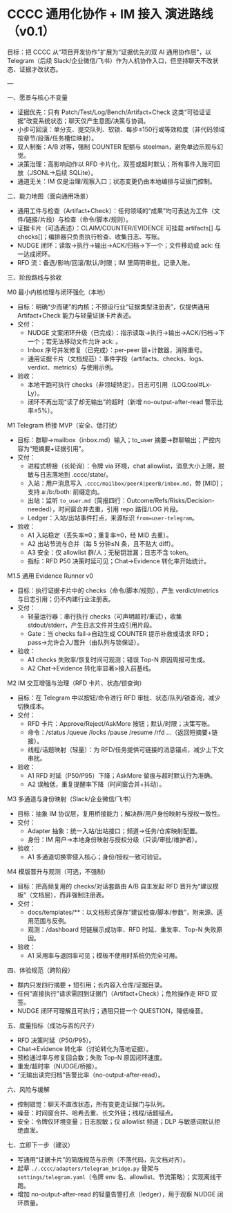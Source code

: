 # CCCC 通用化协作 + IM 接入 演进路线（v0.1）

目标：把 CCCC 从“项目开发协作”扩展为“证据优先的双 AI 通用协作层”，以 Telegram（后续 Slack/企业微信/飞书）作为人机协作入口，但坚持聊天不改状态、证据才改状态。

—

一、愿景与核心不变量
- 证据优先：只有 Patch/Test/Log/Bench/Artifact+Check 这类“可验证证据”改变系统状态；聊天仅产生意图/决策与协调。
- 小步可回滚：单分支、提交队列、软锁、每步≤150行或等效粒度（非代码领域按章节/段落/任务槽位映射）。
- 双人制衡：A/B 对等，强制 COUNTER 配额与 steelman，避免单边乐观与幻觉。
- 决策治理：高影响动作以 RFD 卡片化，双签或超时默认；所有事件入账可回放（JSONL→后续 SQLite）。
- 通道无关：IM 仅是治理/观察入口；状态变更仍由本地编排与证据门控制。

二、能力地图（面向通用场景）
- 通用工件与检查（Artifact+Check）：任何领域的“成果”均可表达为工件（文件/链接/片段）与检查（命令/脚本/规则）。
- 证据卡片（可选表述）：CLAIM/COUNTER/EVIDENCE 可挂载 artifacts[] 与 checks[]；编排器只负责执行检查、收集日志、写账。
- NUDGE 闭环：读取→执行→输出→ACK/归档→下一个；文件移动或 ack: <seq> 任一达成闭环。
- RFD 流：备选/影响/回滚/默认/时限；IM 里简明审批，记录入账。

三、阶段路线与验收

M0 最小内核梳理与闭环强化（本地）
- 目标：明确“少而硬”的内核；不预设行业“证据类型注册表”，仅提供通用 Artifact+Check 能力与轻量证据卡片表述。
- 交付：
  - NUDGE 文案闭环升级（已完成）：指示读取→执行→输出→ACK/归档→下一个；若无法移动文件允许 ack: <seq>。
  - Inbox 序号并发修复（已完成）：per-peer 锁+计数器，消除重号。
  - 通用证据卡片（文档规范）：事件字段（artifacts、checks、logs、verdict、metrics）与使用示例。
- 验收：
  - 本地干跑可执行 checks（非领域特定），日志可引用（LOG:tool#Lx-Ly）。
  - 闭环不再出现“读了却无输出”的超时（新增 no-output-after-read 警示比率≤5%）。

M1 Telegram 桥接 MVP（安全、低打扰）
- 目标：群聊→mailbox（inbox.md）输入；to_user 摘要→群聊输出；严控内容为“短摘要+证据引用”。
- 交付：
  - 进程式桥接（长轮询）：令牌 via 环境，chat allowlist，消息大小上限，脱敏与日志落地到 .cccc/state/。
  - 入站：用户消息写入 `.cccc/mailbox/peerA|peerB/inbox.md`，带 [MID]；支持 a:/b:/both: 前缀定向。
  - 出站：监听 `to_user.md`（简报四行：Outcome/Refs/Risks/Decision-needed），时间窗合并去重，引用 repo 路径/LOG 片段。
  - Ledger：入站/出站事件打点，来源标识 `from=user-telegram`。
- 验收：
  - A1 入站稳定（丢失率≈0；重复率≈0，经 MID 去重）。
  - A2 出站节流与合并（每 5 分钟≤N 条，且不贴大 diff）。
  - A3 安全：仅 allowlist 群/人；无秘钥泄漏；日志不含 token。
  - 指标：RFD P50 决策时延可见；Chat→Evidence 转化率开始统计。

M1.5 通用 Evidence Runner v0
- 目标：执行证据卡片中的 checks（命令/脚本/规则），产生 verdict/metrics 与日志引用；仍不内建行业注册表。
- 交付：
  - 轻量运行器：串行执行 checks（可声明超时/重试），收集 stdout/stderr，产生日志文件并生成引用片段。
  - Gate：当 checks fail→自动生成 COUNTER 提示补救或请求 RFD；pass→允许合入/晋升（由队列与锁保证）。
- 验收：
  - A1 checks 失败率/恢复时间可观测；错误 Top-N 原因周报可生成。
  - A2 Chat→Evidence 转化率显著>接入前基线。

M2 IM 交互增强与治理（RFD 卡片、状态/锁查询）
- 目标：在 Telegram 中以按钮/命令进行 RFD 审批、状态/队列/锁查询，减少切换成本。
- 交付：
  - RFD 卡片：Approve/Reject/AskMore 按钮；默认/时限；决策写账。
  - 命令：/status /queue /locks /pause /resume /rfd …（返回短摘要+链接）。
  - 线程/话题映射（轻量）：为 RFD/任务提供可链接的消息锚点，减少上下文串扰。
- 验收：
  - A1 RFD 时延（P50/P95）下降；AskMore 留痕与超时默认行为准确。
  - A2 误触低，重复提醒率下降（时间窗合并+抖动）。

M3 多通道与身份映射（Slack/企业微信/飞书）
- 目标：抽象 IM 协议层，复用桥接能力；解决群/用户身份映射与授权一致性。
- 交付：
  - Adapter 抽象：统一入站/出站接口；频道→任务/仓库映射配置。
  - 身份：IM 用户→本地身份映射与授权分级（只读/审批/维护者）。
- 验收：
  - A1 多通道切换零侵入核心；身份/授权一致可验证。

M4 模版晋升与观测（可选，不强制）
- 目标：把高频复用的 checks/对话套路由 A/B 自主发起 RFD 晋升为“建议模板”（文档层），而非强制注册表。
- 交付：
  - docs/templates/**：以文档形式保存“建议检查/脚本/参数”，附来源、适用范围与反例。
  - 观测：/dashboard 短链展示成功率、RFD 时延、重发率、Top-N 失败原因。
- 验收：
  - A1 采用率与退回率可见；模板不使用时系统仍完全可用。

四、体验规范（跨阶段）
- 群内只发四行摘要 + 短引用；长内容入仓库/证据目录。
- 任何“直接执行”请求需回到证据门（Artifact+Check）；危险操作走 RFD 双签。
- NUDGE 闭环可理解且可执行；遇阻只提一个 QUESTION，降低噪音。

五、度量指标（成功与否的尺子）
- RFD 决策时延（P50/P95）。
- Chat→Evidence 转化率（讨论转化为落地证据）。
- 预检通过率与修复回合数；失败 Top-N 原因闭环速度。
- 重发/超时率（NUDGE/桥接）。
- “无输出读完归档”告警比率（no-output-after-read）。

六、风险与缓解
- 控制错觉：聊天不直改状态，所有变更走证据门与队列。
- 噪音：时间窗合并、哈希去重、长文外链；线程/话题锚点。
- 安全：令牌仅环境变量；日志脱敏；仅 allowlist 频道；DLP 与敏感词默认拒绝直发。

七、立即下一步（建议）
- 写通用“证据卡片”的简版规范与示例（不落代码，先文档对齐）。
- 起草 `./.cccc/adapters/telegram_bridge.py` 骨架与 `settings/telegram.yaml`（令牌 env 名、allowlist、节流策略）；实现离线干跑。
- 增加 no-output-after-read 的轻量告警打点（ledger），用于观察 NUDGE 闭环质量。

